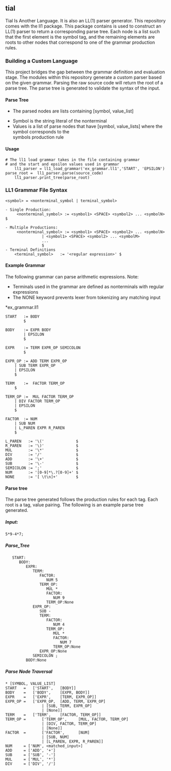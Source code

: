## tial
Tial Is Another Language. It is also an LL(1) parser generator.
This repository comes with the ll1 package. This package contains is used to construct an LL(1) parser to return a corresponding
parse tree. Each node is a list such that the first element is the symbol tag, and the remaining elements are roots to other 
nodes that correspond to one of the grammar production rules. 

### Building a Custom Language
This project bridges the gap between the grammar definition and evaluation stage.
The modules within this repository generate a custom parser based on the given 
grammar. Parsing the raw source code will return the root of a parse tree.
The parse tree is generated to validate the syntax of the input. 
#### Parse Tree
* The parsed nodes are lists containing [symbol, value_list]
- Symbol is the string literal of the nonterminal
- Values is a list of parse nodes that have [symbol, value_lists] 
	where the symbol corresponds to the 	
	symbols production rule

#### Usage
	# The ll1 load grammar takes in the file containing grammar
	# and the start and epsilon values used in grammar
    	ll1_parser = ll1_load_grammar('ex_grammar.ll1','START', 'EPSILON')   
	parse_root =  ll1_parser.parse(source_code)    
        ll1_parser.print_tree(parse_root)
 
### LL1 Grammar File Syntax
	
	<symbol> = <nonterminal_symbol | terminal_symbol>
	
	- Single Production:
		 <nonterminal_symbol> := <symbol1> <SPACE> <symbol2> ... <symbolN> $    		
	
	- Multiple Productions:
		 <nonterminal_symbol> := <symbol1> <SPACE> <symbol2> ... <symbolN> 
					| <symbol1> <SPACE> <symbol2> ... <symbolM> 
					...
					$    		
	- Terminal Definitions
		<terminal_symbol>   := '<regular expression>' $


#### Example Grammar 
The following grammar can parse arithmetic expressions.
Note:
- Terminals used in the grammar are defined as nonterminals with regular expressions
- 	The NONE keyword prevents lexer from tokenizing any matching input

*ex_grammar.ll1

	START 	:= BODY 
			$

	BODY 	:= EXPR BODY
	        | EPSILON
	        $

	EXPR 	:= TERM EXPR_OP SEMICOLON   
	        $

	EXPR_OP := ADD TERM EXPR_OP 
		| SUB TERM EXPR_OP
		| EPSILON
		$

	TERM 	:=  FACTOR TERM_OP
		$

	TERM_OP :=  MUL FACTOR TERM_OP  
		| DIV FACTOR TERM_OP  
		| EPSILON
		$

	FACTOR	:= NUM
		| SUB NUM
		| L_PAREN EXPR R_PAREN
		$

	L_PAREN   := '\('              $
	R_PAREN   := '\)'              $
	MUL       := '\*'              $
	DIV       := '/'               $
	ADD       := '\+'              $
	SUB       := '\-'              $
	SEMICOLON := ';'               $
	NUM 	  := '[0-9]*\.?[0-9]+' $
	NONE      := '[ \t\n]+'        $


#### Parse tree
The parse tree generated follows the production rules for each tag. Each root is a tag, value pairing. The following is an example parse tree generated.

##### Input: 	
	5*9-4*7;
##### Parse_Tree
	   START:
	      BODY:
	         EXPR:
	            TERM:
	               FACTOR:
	                  NUM 5
	               TERM_OP:
	                  MUL *
	                  FACTOR:
	                     NUM 9
	                  TERM_OP:None
	            EXPR_OP:
	               SUB -
	               TERM:
	                  FACTOR:
	                     NUM 4
	                  TERM_OP:
	                     MUL *
	                     FACTOR:
	                        NUM 7
	                     TERM_OP:None
	               EXPR_OP:None
	            SEMICOLON ;
	         BODY:None

##### Parse Node Traversal
	* [SYMBOL, VALUE_LIST]
	START   =	['START', 	[BODY]]
	BODY    =	['BODY', 	[EXPR, BODY]]
	EXPR    =	['EXPR', 	[TERM, EXPR_OP]]
	EXPR_OP = 	['EXPR_OP, 	[ADD, TERM, EXPR_OP] 
					| [SUB, TERM, EXPR_OP] 
					| [None]]
	TERM    = 	['TERM',  	[FACTOR, TERM_OP]]
	TERM_OP =   	['TERM_OP', 	[MUL, FACTOR, TERM_OP] 
					| [DIV, FACTOR, TERM_OP] 
					| [None]] 
	FACTOR  =   	['FACTOR',  	[NUM] 
					| [SUB, NUM]
					| [L_PAREN, EXPR, R_PAREN]]
	NUM     = ['NUM', <matched_input>]
	ADD     = ['ADD', '+']
	SUB     = ['SUB', '-']
	MUL     = ['MUL', '*']
	DIV     = ['DIV', '/']
